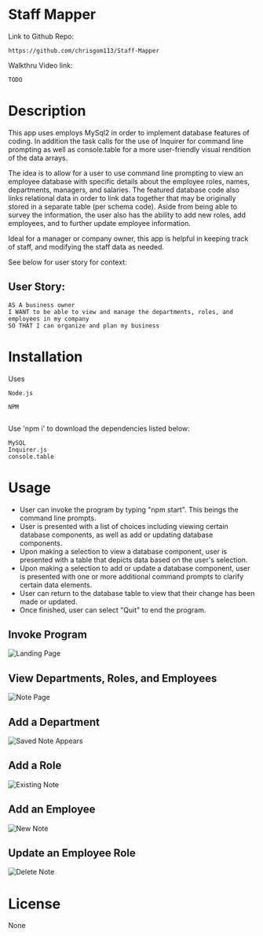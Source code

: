 # Staff Mapper

Link to Github Repo: 
```
https://github.com/chrisgom113/Staff-Mapper
```
Walkthru Video link:
``` 
TODO
```

# Description

This app uses employs MySql2 in order to implement database features of coding. In addition the task calls for the use of Inquirer for command line prompting as well as console.table for a more user-friendly visual rendition of the data arrays.

The idea is to allow for a user to use command line prompting to view an employee database with specific details about the employee roles, names, departments, managers, and salaries. The featured database code also links relational data in order to link data together that may be originally stored in a separate table (per schema code). Aside from being able to survey the information, the user also has the ability to add new roles, add employees, and to further update employee information.

Ideal for a manager or company owner, this app is helpful in keeping track of staff, and modifying the staff data as needed.

See below for user story for context:

## User Story:

```
AS A business owner
I WANT to be able to view and manage the departments, roles, and employees in my company
SO THAT I can organize and plan my business
```


# Installation


Uses

```
Node.js

NPM
 
```
Use 'npm i' to download the dependencies listed below:
```
MySQL
Inquirer.js
console.table
```


# Usage

- User can invoke the program by typing "npm start". This beings the command line prompts.
- User is presented with a list of choices including viewing certain database components, as well as add or updating database components.
- Upon making a selection to view a database component, user is presented with a table that depicts data based on the user's selection.
- Upon making a selection to add or update a database component, user is presented with one or more additional command prompts to clarify certain data elements.
- User can return to the database table to view that their change has been made or updated.
- Once finished, user can select "Quit" to end the program.

## Invoke Program

![Landing Page](./assets/landing_page.png)
  
## View Departments, Roles, and Employees

![Note Page](./assets/Notes_page.gif)


## Add a Department

![Saved Note Appears](./assets/save_note.gif)

## Add a Role

![Existing Note](./assets/previous_notes.gif)

## Add an Employee

![New Note](./assets/New_Note.gif)

## Update an Employee Role

![Delete Note](./assets/Delete_note.gif)
 
# License

None